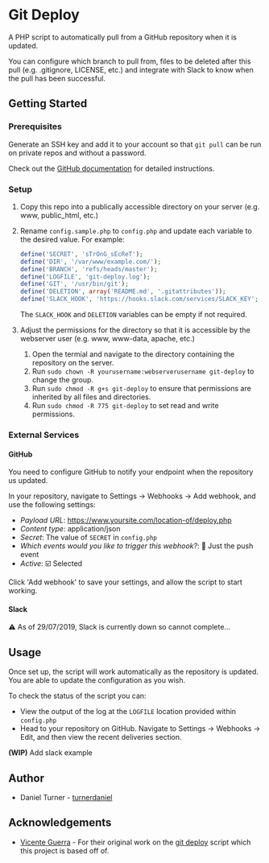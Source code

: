 # Git Deploy

A PHP script to automatically pull from a GitHub repository  when it is updated. 

You can configure which branch to pull from,  files to be deleted after this pull (e.g. .gitignore, LICENSE, etc.) and integrate with Slack to know when the pull has been successful. 

## Getting Started

### Prerequisites

Generate an SSH key and add it to your account so that `git pull` can be run on private repos and without a password.

Check out the [GitHub documentation](https://help.github.com/articles/generating-ssh-keys/) for detailed instructions.

### Setup

1. Copy this repo into a publically accessible directory on your server (e.g. www, public_html, etc.)

2. Rename `config.sample.php` to `config.php` and update each variable to the desired value. For example: 

    ```PHP
    define('SECRET', 'sTrOnG_sEcReT');
    define('DIR', '/var/www/example.com/');
    define('BRANCH', 'refs/heads/master');
    define('LOGFILE', 'git-deploy.log');
    define('GIT', '/usr/bin/git');
    define('DELETION', array('README.md', '.gitattributes'));
    define('SLACK_HOOK', 'https://hooks.slack.com/services/SLACK_KEY';
    ```

    The `SLACK_HOOK` and `DELETION` variables can be empty if not required.

3. Adjust the permissions for the directory so that it is accessible by the webserver user (e.g. www, www-data, apache, etc.)

    1. Open the termial and navigate to the directory containing  the repository on the server.
    2. Run `sudo chown -R yourusername:webserverusername git-deploy` to change the group. 
    3. Run `sudo chmod -R g+s git-deploy` to ensure that permissions are inherited by all files and directories.
    4. Run `sudo chmod -R 775 git-deploy` to set read and write permissions.

### External Services

#### GitHub

You need to configure GitHub to notify your endpoint when the repository us updated. 

In your repository, navigate to Settings &rarr; Webhooks &rarr; Add webhook, and use the following settings:

* *Payload URL*: https://www.yoursite.com/location-of/deploy.php
* *Content type*: application/json
* *Secret*: The value of `SECRET` in `config.php`
* *Which events would you like to trigger this webhook?*: :radio_button: Just the push event
* *Active*: :ballot_box_with_check: Selected

Click 'Add webhook' to save your settings, and allow the script to start working. 

#### Slack

:warning: As of 29/07/2019, Slack is currently down so cannot complete...

## Usage

Once set up, the script will work automatically as the repository is updated. You are able to update the configuration as you wish.

To check the status of the script you can:
* View the output of the log at the `LOGFILE` location  provided within `config.php`
* Head to your repository on GitHub. Navigate to Settings &rarr; Webhooks &rarr; Edit, and then view the recent deliveries section. 

__(WIP)__ Add slack example

## Author

* Daniel Turner - [turnerdaniel](https://www.github.com/turnerdaniel)

## Acknowledgements

* [Vicente Guerra](https://www.github.com/vicenteguerra) - For their original work on the [git deploy](https://github.com/vicenteguerra/git-deploy) script which this project is based off of. 